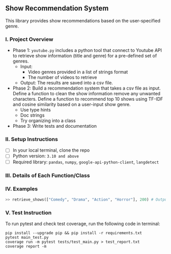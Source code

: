 ## Show Recommendation System
This library provides show recommendations based on the user-specified genre. 

### I. Project Overview
* Phase 1: `youtube.py` includes a python tool that connect to Youtube API to retrieve show information (title and genre) for a pre-defined set of genres. 
    * Input: 
        * Video genres provided in a list of strings format
        * The number of videos to retrieve 
    * Output: The results are saved into a csv file. 
* Phase 2: Build a recommendation system that takes a csv file as input. Define a function to clean the show information remove any unwanted characters. Define a function to recommend top 10 shows using TF-IDF and cosine similarity based on a user-input show genre.
    * Use type hints
    * Doc strings
    * Try organizing into a class
* Phase 3: Write tests and documentation


### II. Setup Instructions
- [ ] In your local terminal, clone the repo
- [ ] Python version: `3.10 and above`
- [ ] Required library: `pandas`, `numpy`, `google-api-python-client`, `langdetect`

### III. Details of Each Function/Class

### IV. Examples
```python
>> retrieve_shows(["Comedy", "Drama", "Action", "Horror"], 200) # Output is a csv file

```

### V. Test Instruction

To run pytest and check test coverage, run the following code in terminal: 
```
pip install --upgrade pip && pip install -r requirements.txt
pytest main_test.py
coverage run -m pytest tests/test_main.py > test_report.txt
coverage report -m
```
